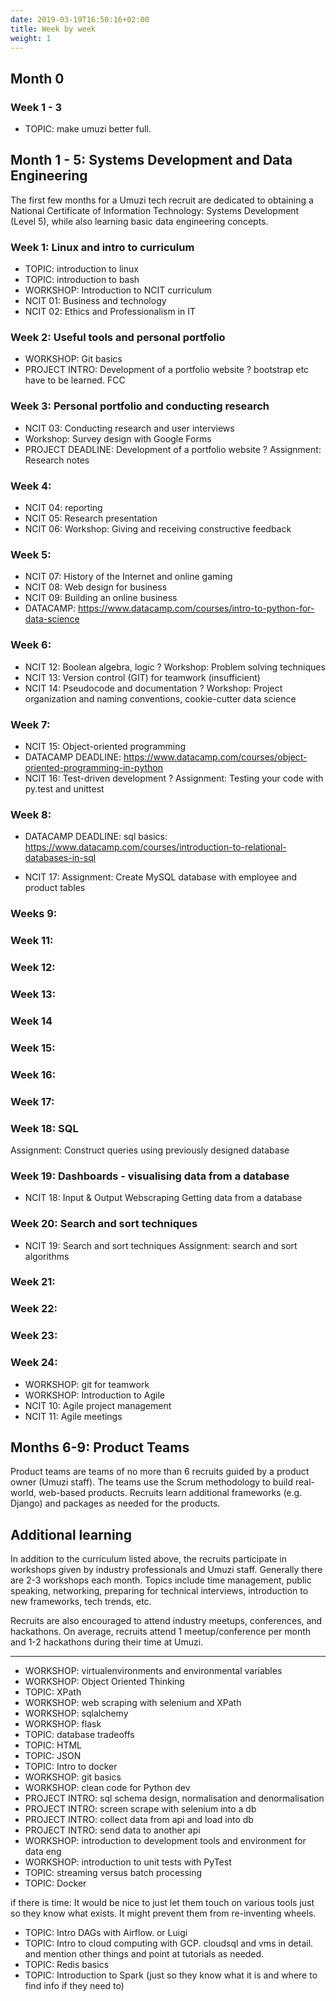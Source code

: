 ```yaml
---
date: 2019-03-19T16:50:16+02:00
title: Week by week
weight: 1
---
```


## Month 0

### Week 1 - 3

- TOPIC: make umuzi better full.

## Month 1 - 5: Systems Development and Data Engineering

The first few months for a Umuzi tech recruit are dedicated to obtaining a National Certificate of Information Technology: Systems Development (Level 5), while also learning basic data engineering concepts.

### Week 1: Linux and intro to curriculum

- TOPIC: introduction to linux
- TOPIC: introduction to bash
- WORKSHOP: Introduction to NCIT curriculum
- NCIT 01: Business and technology
- NCIT 02: Ethics and Professionalism in IT

### Week 2: Useful tools and personal portfolio

- WORKSHOP: Git basics
- PROJECT INTRO: Development of a portfolio website
  ? bootstrap etc have to be learned. FCC

### Week 3: Personal portfolio and conducting research

- NCIT 03: Conducting research and user interviews
- Workshop: Survey design with Google Forms
- PROJECT DEADLINE: Development of a portfolio website
  ? Assignment: Research notes

### Week 4:

- NCIT 04: reporting
- NCIT 05: Research presentation
- NCIT 06: Workshop: Giving and receiving constructive feedback

### Week 5:

- NCIT 07: History of the Internet and online gaming
- NCIT 08: Web design for business
- NCIT 09: Building an online business
- DATACAMP: https://www.datacamp.com/courses/intro-to-python-for-data-science

### Week 6:

- NCIT 12: Boolean algebra, logic
  ? Workshop: Problem solving techniques
- NCIT 13: Version control (GIT) for teamwork (insufficient)
- NCIT 14: Pseudocode and documentation
  ? Workshop: Project organization and naming conventions, cookie-cutter data science

### Week 7:

- NCIT 15: Object-oriented programming
- DATACAMP DEADLINE: https://www.datacamp.com/courses/object-oriented-programming-in-python
- NCIT 16: Test-driven development
  ? Assignment: Testing your code with py.test and unittest

### Week 8:

- DATACAMP DEADLINE: sql basics: https://www.datacamp.com/courses/introduction-to-relational-databases-in-sql

* NCIT 17: Assignment: Create MySQL database with employee and product tables

### Weeks 9:

### Week 11:

### Week 12:

### Week 13:

### Week 14

### Week 15:

### Week 16:

### Week 17:

### Week 18: SQL

Assignment: Construct queries using previously designed database

### Week 19: Dashboards - visualising data from a database

- NCIT 18: Input & Output
  Webscraping
  Getting data from a database

### Week 20: Search and sort techniques

- NCIT 19: Search and sort techniques
  Assignment: search and sort algorithms

### Week 21:

### Week 22:

### Week 23:

### Week 24:

- WORKSHOP: git for teamwork
- WORKSHOP: Introduction to Agile
- NCIT 10: Agile project management
- NCIT 11: Agile meetings

## Months 6-9: Product Teams

Product teams are teams of no more than 6 recruits guided by a product owner (Umuzi staff). The teams use the Scrum methodology to build real-world, web-based products. Recruits learn additional frameworks (e.g. Django) and packages as needed for the products.

## Additional learning

In addition to the curriculum listed above, the recruits participate in workshops given by industry professionals and Umuzi staff. Generally there are 2-3 workshops each month. Topics include time management, public speaking, networking, preparing for technical interviews, introduction to new frameworks, tech trends, etc.

Recruits are also encouraged to attend industry meetups, conferences, and hackathons. On average, recruits attend 1 meetup/conference per month and 1-2 hackathons during their time at Umuzi.

---

- WORKSHOP: virtualenvironments and environmental variables
- WORKSHOP: Object Oriented Thinking
- TOPIC: XPath
- WORKSHOP: web scraping with selenium and XPath
- WORKSHOP: sqlalchemy
- WORKSHOP: flask
- TOPIC: database tradeoffs
- TOPIC: HTML
- TOPIC: JSON
- TOPIC: Intro to docker
- WORKSHOP: git basics
- WORKSHOP: clean code for Python dev
- PROJECT INTRO: sql schema design, normalisation and denormalisation
- PROJECT INTRO: screen scrape with selenium into a db
- PROJECT INTRO: collect data from api and load into db
- PROJECT INTRO: send data to another api
- WORKSHOP: introduction to development tools and environment for data eng
- WORKSHOP: introduction to unit tests with PyTest
- TOPIC: streaming versus batch processing
- TOPIC: Docker

if there is time:
It would be nice to just let them touch on various tools just so they know what exists. It might prevent them from re-inventing wheels.

- TOPIC: Intro DAGs with Airflow. or Luigi
- TOPIC: Intro to cloud computing with GCP. cloudsql and vms in detail. and mention other things and point at tutorials as needed.
- TOPIC: Redis basics
- TOPIC: Introduction to Spark (just so they know what it is and where to find info if they need to)
